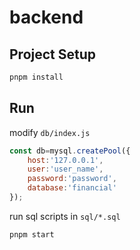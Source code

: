 # backend

## Project Setup

```sh
pnpm install
```

## Run

modify `db/index.js`

```js
const db=mysql.createPool({
    host:'127.0.0.1',
    user:'user_name',
    password:'password',
    database:'financial'
});
```

run sql scripts in `sql/*.sql`

```sh
pnpm start
```
